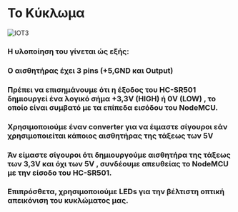 # Το Κύκλωμα

![IOT3](https://user-images.githubusercontent.com/94693191/150680750-79523dd8-5a02-45ba-86d0-bbbb7ca146f5.png)


### Η υλοποίηση του γίνεται ώς εξής:

### Ο αισθητήρας έχει 3 pins (+5,GND και Output)
### Πρέπει να επισημάνουμε ότι η έξοδος του HC-SR501 δημιουργεί ένα λογικό σήμα +3,3V (HIGH) ή 0V (LOW) , το οποίο είναι συμβατό με τα επίπεδα εισόδου του NodeMCU.
### Χρησιμοποιούμε έναν converter για να έιμαστε σίγουροι εάν χρησιμοποιείται κάποιος αισθητήρας της τάξεως των 5V
### Άν είμαστε σίγουροι ότι δημιουργούμε αισθητήρα της τάξεως των 3,3V και όχι των 5V , συνδέουμε απευθείας το NodeMCU με την είσοδο του  HC-SR501.
### Επιπρόσθετα,  χρησιμοποιούμε LEDs για την βέλτιστη οπτική απεικόνιση του κυκλώματος μας.

